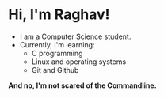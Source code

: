 # Hi, I'm Raghav!

- I am a Computer Science student.
- Currently, I'm learning:
  - C programming
  - Linux and operating systems
  - Git and Github

**And no, I'm not scared of the Commandline.**
